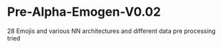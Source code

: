# Pre-Alpha-Emogen-V0.02
28 Emojis and various NN architectures and different data pre processing tried  
